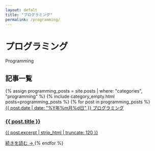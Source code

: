 ```yaml
---
layout: defalt
title: "プログラミング"
permalink: /programming/
---
```


<div class="page-header">
    <h1>プログラミング</h1>
    <p class="page-subtitle">Programming</p>
</div>

<div class="category-content">
    <div class="articles-section">
        <h2>記事一覧</h2>
        <div class="articles-grid">
            {% assign programming_posts = site.posts | where: "categories", "programming" %}
            {% include category_empty.html posts=programming_posts %}
            {% for post in programming_posts %}
            <a href="{{ post.url | relative_url }}" class="post-card">
                <div class="post-meta">
                    <span class="post-date">{{ post.date | date: "%Y年%m月%d日" }}</span>
                    <span class="post-category">プログラミング</span>
                </div>
                <h3 class="article-title">{{ post.title }}</h3>
                <p class="article-excerpt">{{ post.excerpt | strip_html | truncate: 120 }}</p>
                <span class="article-link">続きを読む →</span>
            </a>
            {% endfor %}
        </div>
    </div>
</div>


